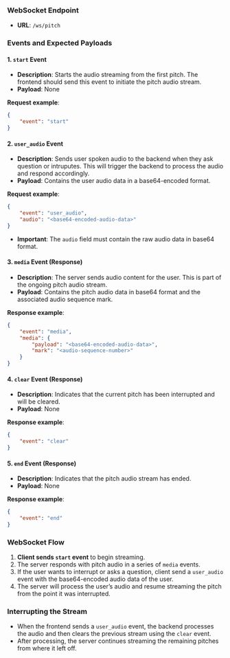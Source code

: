 ### WebSocket Endpoint

-   **URL**: `/ws/pitch`

### Events and Expected Payloads

#### 1. `start` Event

-   **Description**: Starts the audio streaming from the first pitch. The frontend should send this event to initiate the pitch audio stream.
-   **Payload**: None

**Request example**:

```json
{
    "event": "start"
}
```

#### 2. `user_audio` Event

-   **Description**: Sends user spoken audio to the backend when they ask question or intruputes. This will trigger the backend to process the audio and respond accordingly.
-   **Payload**: Contains the user audio data in a base64-encoded format.

**Request example**:

```json
{
    "event": "user_audio",
    "audio": "<base64-encoded-audio-data>"
}
```

-   **Important**: The `audio` field must contain the raw audio data in base64 format.

#### 3. `media` Event (Response)

-   **Description**: The server sends audio content for the user. This is part of the ongoing pitch audio stream.
-   **Payload**: Contains the pitch audio data in base64 format and the associated audio sequence mark.

**Response example**:

```json
{
    "event": "media",
    "media": {
        "payload": "<base64-encoded-audio-data>",
        "mark": "<audio-sequence-number>"
    }
}
```

#### 4. `clear` Event (Response)

-   **Description**: Indicates that the current pitch has been interrupted and will be cleared.
-   **Payload**: None

**Response example**:

```json
{
    "event": "clear"
}
```

#### 5. `end` Event (Response)

-   **Description**: Indicates that the pitch audio stream has ended.
-   **Payload**: None

**Response example**:

```json
{
    "event": "end"
}
```

### WebSocket Flow

1. **Client sends `start` event** to begin streaming.
2. The server responds with pitch audio in a series of `media` events.
3. If the user wants to interrupt or asks a question, client send a `user_audio` event with the base64-encoded audio data of the user.
4. The server will process the user’s audio and resume streaming the pitch from the point it was interrupted.

### Interrupting the Stream

-   When the frontend sends a `user_audio` event, the backend processes the audio and then clears the previous stream using the `clear` event.
-   After processing, the server continues streaming the remaining pitches from where it left off.
